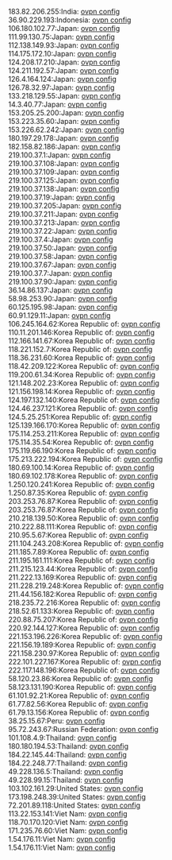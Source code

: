 183.82.206.255:India: [ovpn config](vpn/183_82_206_255.ovpn)  
36.90.229.193:Indonesia: [ovpn config](vpn/36_90_229_193.ovpn)  
106.180.102.77:Japan: [ovpn config](vpn/106_180_102_77.ovpn)  
111.99.130.75:Japan: [ovpn config](vpn/111_99_130_75.ovpn)  
112.138.149.93:Japan: [ovpn config](vpn/112_138_149_93.ovpn)  
114.175.172.10:Japan: [ovpn config](vpn/114_175_172_10.ovpn)  
124.208.17.210:Japan: [ovpn config](vpn/124_208_17_210.ovpn)  
124.211.192.57:Japan: [ovpn config](vpn/124_211_192_57.ovpn)  
126.4.164.124:Japan: [ovpn config](vpn/126_4_164_124.ovpn)  
126.78.32.97:Japan: [ovpn config](vpn/126_78_32_97.ovpn)  
133.218.129.55:Japan: [ovpn config](vpn/133_218_129_55.ovpn)  
14.3.40.77:Japan: [ovpn config](vpn/14_3_40_77.ovpn)  
153.205.25.200:Japan: [ovpn config](vpn/153_205_25_200.ovpn)  
153.223.35.60:Japan: [ovpn config](vpn/153_223_35_60.ovpn)  
153.226.62.242:Japan: [ovpn config](vpn/153_226_62_242.ovpn)  
180.197.29.178:Japan: [ovpn config](vpn/180_197_29_178.ovpn)  
182.158.82.186:Japan: [ovpn config](vpn/182_158_82_186.ovpn)  
219.100.37.1:Japan: [ovpn config](vpn/219_100_37_1.ovpn)  
219.100.37.108:Japan: [ovpn config](vpn/219_100_37_108.ovpn)  
219.100.37.109:Japan: [ovpn config](vpn/219_100_37_109.ovpn)  
219.100.37.125:Japan: [ovpn config](vpn/219_100_37_125.ovpn)  
219.100.37.138:Japan: [ovpn config](vpn/219_100_37_138.ovpn)  
219.100.37.19:Japan: [ovpn config](vpn/219_100_37_19.ovpn)  
219.100.37.205:Japan: [ovpn config](vpn/219_100_37_205.ovpn)  
219.100.37.211:Japan: [ovpn config](vpn/219_100_37_211.ovpn)  
219.100.37.213:Japan: [ovpn config](vpn/219_100_37_213.ovpn)  
219.100.37.22:Japan: [ovpn config](vpn/219_100_37_22.ovpn)  
219.100.37.4:Japan: [ovpn config](vpn/219_100_37_4.ovpn)  
219.100.37.50:Japan: [ovpn config](vpn/219_100_37_50.ovpn)  
219.100.37.58:Japan: [ovpn config](vpn/219_100_37_58.ovpn)  
219.100.37.67:Japan: [ovpn config](vpn/219_100_37_67.ovpn)  
219.100.37.7:Japan: [ovpn config](vpn/219_100_37_7.ovpn)  
219.100.37.90:Japan: [ovpn config](vpn/219_100_37_90.ovpn)  
36.14.86.137:Japan: [ovpn config](vpn/36_14_86_137.ovpn)  
58.98.253.90:Japan: [ovpn config](vpn/58_98_253_90.ovpn)  
60.125.195.98:Japan: [ovpn config](vpn/60_125_195_98.ovpn)  
60.91.129.11:Japan: [ovpn config](vpn/60_91_129_11.ovpn)  
106.245.164.62:Korea Republic of: [ovpn config](vpn/106_245_164_62.ovpn)  
110.11.201.146:Korea Republic of: [ovpn config](vpn/110_11_201_146.ovpn)  
112.166.141.67:Korea Republic of: [ovpn config](vpn/112_166_141_67.ovpn)  
118.221.152.7:Korea Republic of: [ovpn config](vpn/118_221_152_7.ovpn)  
118.36.231.60:Korea Republic of: [ovpn config](vpn/118_36_231_60.ovpn)  
118.42.209.122:Korea Republic of: [ovpn config](vpn/118_42_209_122.ovpn)  
119.200.61.34:Korea Republic of: [ovpn config](vpn/119_200_61_34.ovpn)  
121.148.202.23:Korea Republic of: [ovpn config](vpn/121_148_202_23.ovpn)  
121.156.198.14:Korea Republic of: [ovpn config](vpn/121_156_198_14.ovpn)  
124.197.132.140:Korea Republic of: [ovpn config](vpn/124_197_132_140.ovpn)  
124.46.237.121:Korea Republic of: [ovpn config](vpn/124_46_237_121.ovpn)  
124.5.25.251:Korea Republic of: [ovpn config](vpn/124_5_25_251.ovpn)  
125.139.166.170:Korea Republic of: [ovpn config](vpn/125_139_166_170.ovpn)  
175.114.253.211:Korea Republic of: [ovpn config](vpn/175_114_253_211.ovpn)  
175.114.35.54:Korea Republic of: [ovpn config](vpn/175_114_35_54.ovpn)  
175.119.66.190:Korea Republic of: [ovpn config](vpn/175_119_66_190.ovpn)  
175.213.222.194:Korea Republic of: [ovpn config](vpn/175_213_222_194.ovpn)  
180.69.100.14:Korea Republic of: [ovpn config](vpn/180_69_100_14.ovpn)  
180.69.102.178:Korea Republic of: [ovpn config](vpn/180_69_102_178.ovpn)  
1.250.120.241:Korea Republic of: [ovpn config](vpn/1_250_120_241.ovpn)  
1.250.87.35:Korea Republic of: [ovpn config](vpn/1_250_87_35.ovpn)  
203.253.76.87:Korea Republic of: [ovpn config](vpn/203_253_76_87.ovpn)  
203.253.76.87:Korea Republic of: [ovpn config](vpn/203_253_76_87.ovpn)  
210.218.139.50:Korea Republic of: [ovpn config](vpn/210_218_139_50.ovpn)  
210.222.88.111:Korea Republic of: [ovpn config](vpn/210_222_88_111.ovpn)  
210.95.5.67:Korea Republic of: [ovpn config](vpn/210_95_5_67.ovpn)  
211.104.243.208:Korea Republic of: [ovpn config](vpn/211_104_243_208.ovpn)  
211.185.7.89:Korea Republic of: [ovpn config](vpn/211_185_7_89.ovpn)  
211.195.161.111:Korea Republic of: [ovpn config](vpn/211_195_161_111.ovpn)  
211.215.123.44:Korea Republic of: [ovpn config](vpn/211_215_123_44.ovpn)  
211.222.13.169:Korea Republic of: [ovpn config](vpn/211_222_13_169.ovpn)  
211.228.219.248:Korea Republic of: [ovpn config](vpn/211_228_219_248.ovpn)  
211.44.156.182:Korea Republic of: [ovpn config](vpn/211_44_156_182.ovpn)  
218.235.72.216:Korea Republic of: [ovpn config](vpn/218_235_72_216.ovpn)  
218.52.61.133:Korea Republic of: [ovpn config](vpn/218_52_61_133.ovpn)  
220.88.75.207:Korea Republic of: [ovpn config](vpn/220_88_75_207.ovpn)  
220.92.144.127:Korea Republic of: [ovpn config](vpn/220_92_144_127.ovpn)  
221.153.196.226:Korea Republic of: [ovpn config](vpn/221_153_196_226.ovpn)  
221.156.19.189:Korea Republic of: [ovpn config](vpn/221_156_19_189.ovpn)  
221.158.230.97:Korea Republic of: [ovpn config](vpn/221_158_230_97.ovpn)  
222.101.227.167:Korea Republic of: [ovpn config](vpn/222_101_227_167.ovpn)  
222.117.148.196:Korea Republic of: [ovpn config](vpn/222_117_148_196.ovpn)  
58.120.23.86:Korea Republic of: [ovpn config](vpn/58_120_23_86.ovpn)  
58.123.131.190:Korea Republic of: [ovpn config](vpn/58_123_131_190.ovpn)  
61.101.92.21:Korea Republic of: [ovpn config](vpn/61_101_92_21.ovpn)  
61.77.82.56:Korea Republic of: [ovpn config](vpn/61_77_82_56.ovpn)  
61.79.13.156:Korea Republic of: [ovpn config](vpn/61_79_13_156.ovpn)  
38.25.15.67:Peru: [ovpn config](vpn/38_25_15_67.ovpn)  
95.72.243.67:Russian Federation: [ovpn config](vpn/95_72_243_67.ovpn)  
101.108.4.9:Thailand: [ovpn config](vpn/101_108_4_9.ovpn)  
180.180.194.53:Thailand: [ovpn config](vpn/180_180_194_53.ovpn)  
184.22.145.44:Thailand: [ovpn config](vpn/184_22_145_44.ovpn)  
184.22.248.77:Thailand: [ovpn config](vpn/184_22_248_77.ovpn)  
49.228.136.5:Thailand: [ovpn config](vpn/49_228_136_5.ovpn)  
49.228.99.15:Thailand: [ovpn config](vpn/49_228_99_15.ovpn)  
103.102.161.29:United States: [ovpn config](vpn/103_102_161_29.ovpn)  
173.198.248.39:United States: [ovpn config](vpn/173_198_248_39.ovpn)  
72.201.89.118:United States: [ovpn config](vpn/72_201_89_118.ovpn)  
113.22.153.141:Viet Nam: [ovpn config](vpn/113_22_153_141.ovpn)  
118.70.170.120:Viet Nam: [ovpn config](vpn/118_70_170_120.ovpn)  
171.235.76.60:Viet Nam: [ovpn config](vpn/171_235_76_60.ovpn)  
1.54.176.11:Viet Nam: [ovpn config](vpn/1_54_176_11.ovpn)  
1.54.176.11:Viet Nam: [ovpn config](vpn/1_54_176_11.ovpn)  
